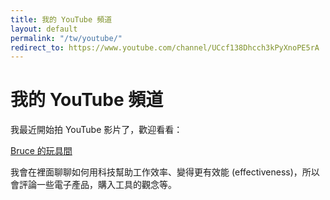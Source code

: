 ```yaml
---
title: 我的 YouTube 頻道
layout: default
permalink: "/tw/youtube/"
redirect_to: https://www.youtube.com/channel/UCcf138Dhcch3kPyXnoPE5rA
---
```


# 我的 YouTube 頻道

我最近開始拍 YouTube 影片了，歡迎看看：

[Bruce 的玩具間](https://www.youtube.com/channel/UCcf138Dhcch3kPyXnoPE5rA)

我會在裡面聊聊如何用科技幫助工作效率、變得更有效能 (effectiveness)，所以會評論一些電子產品，購入工具的觀念等。
